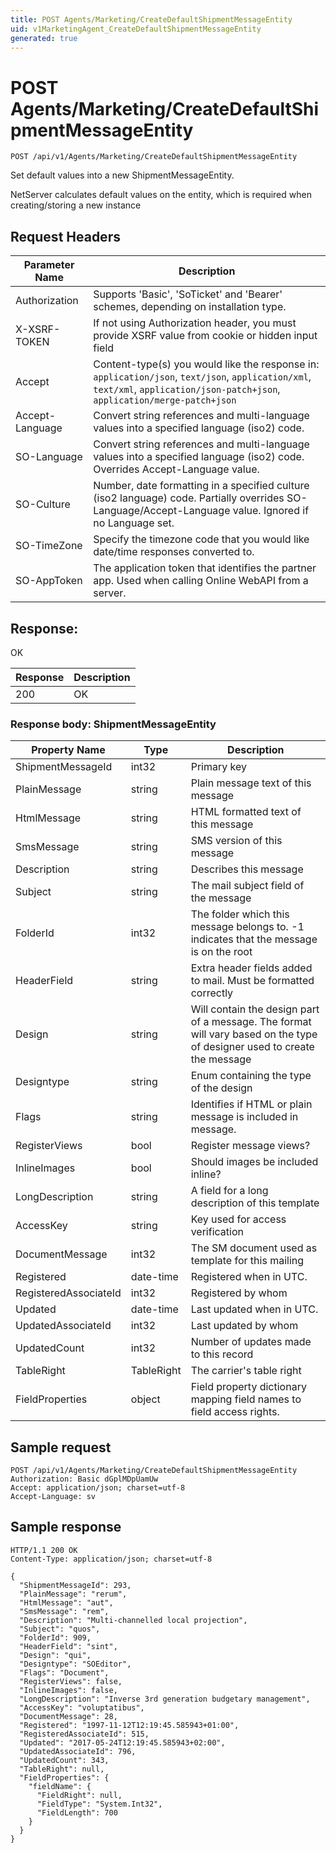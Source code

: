 ```yaml
---
title: POST Agents/Marketing/CreateDefaultShipmentMessageEntity
uid: v1MarketingAgent_CreateDefaultShipmentMessageEntity
generated: true
---
```


# POST Agents/Marketing/CreateDefaultShipmentMessageEntity

```http
POST /api/v1/Agents/Marketing/CreateDefaultShipmentMessageEntity
```

Set default values into a new ShipmentMessageEntity.


NetServer calculates default values on the entity, which is required when creating/storing a new instance







## Request Headers

| Parameter Name | Description |
|----------------|-------------|
| Authorization  | Supports 'Basic', 'SoTicket' and 'Bearer' schemes, depending on installation type. |
| X-XSRF-TOKEN   | If not using Authorization header, you must provide XSRF value from cookie or hidden input field |
| Accept         | Content-type(s) you would like the response in: `application/json`, `text/json`, `application/xml`, `text/xml`, `application/json-patch+json`, `application/merge-patch+json` |
| Accept-Language | Convert string references and multi-language values into a specified language (iso2) code. |
| SO-Language | Convert string references and multi-language values into a specified language (iso2) code. Overrides Accept-Language value. |
| SO-Culture | Number, date formatting in a specified culture (iso2 language) code. Partially overrides SO-Language/Accept-Language value. Ignored if no Language set. |
| SO-TimeZone | Specify the timezone code that you would like date/time responses converted to. |
| SO-AppToken | The application token that identifies the partner app. Used when calling Online WebAPI from a server. |


## Response:

OK

| Response | Description |
|----------------|-------------|
| 200 | OK |

### Response body: ShipmentMessageEntity

| Property Name | Type |  Description |
|----------------|------|--------------|
| ShipmentMessageId | int32 | Primary key |
| PlainMessage | string | Plain message text of this message |
| HtmlMessage | string | HTML formatted text of this message |
| SmsMessage | string | SMS version of this message |
| Description | string | Describes this message |
| Subject | string | The mail subject field of the message |
| FolderId | int32 | The folder which this message belongs to. -1 indicates that the message is on the root |
| HeaderField | string | Extra header fields added to mail. Must be formatted correctly |
| Design | string | Will contain the design part of a message. The format will vary based on the type of designer used to create the message |
| Designtype | string | Enum containing the type of the design |
| Flags | string | Identifies if HTML or plain message is included in message. |
| RegisterViews | bool | Register message views? |
| InlineImages | bool | Should images be included inline? |
| LongDescription | string | A field for a long description of this template |
| AccessKey | string | Key used for access verification |
| DocumentMessage | int32 | The SM document used as template for this mailing |
| Registered | date-time | Registered when  in UTC. |
| RegisteredAssociateId | int32 | Registered by whom |
| Updated | date-time | Last updated when  in UTC. |
| UpdatedAssociateId | int32 | Last updated by whom |
| UpdatedCount | int32 | Number of updates made to this record |
| TableRight | TableRight | The carrier's table right |
| FieldProperties | object | Field property dictionary mapping field names to field access rights. |

## Sample request

```http!
POST /api/v1/Agents/Marketing/CreateDefaultShipmentMessageEntity
Authorization: Basic dGplMDpUamUw
Accept: application/json; charset=utf-8
Accept-Language: sv
```

## Sample response

```http_
HTTP/1.1 200 OK
Content-Type: application/json; charset=utf-8

{
  "ShipmentMessageId": 293,
  "PlainMessage": "rerum",
  "HtmlMessage": "aut",
  "SmsMessage": "rem",
  "Description": "Multi-channelled local projection",
  "Subject": "quos",
  "FolderId": 909,
  "HeaderField": "sint",
  "Design": "qui",
  "Designtype": "SOEditor",
  "Flags": "Document",
  "RegisterViews": false,
  "InlineImages": false,
  "LongDescription": "Inverse 3rd generation budgetary management",
  "AccessKey": "voluptatibus",
  "DocumentMessage": 28,
  "Registered": "1997-11-12T12:19:45.585943+01:00",
  "RegisteredAssociateId": 515,
  "Updated": "2017-05-24T12:19:45.585943+02:00",
  "UpdatedAssociateId": 796,
  "UpdatedCount": 343,
  "TableRight": null,
  "FieldProperties": {
    "fieldName": {
      "FieldRight": null,
      "FieldType": "System.Int32",
      "FieldLength": 700
    }
  }
}
```